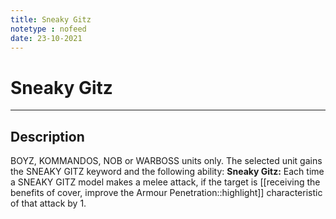 ```yaml
---
title: Sneaky Gitz
notetype : nofeed
date: 23-10-2021
---
```


# Sneaky Gitz

---

## Description

BOYZ, KOMMANDOS, NOB or WARBOSS units only. The selected unit gains the SNEAKY GITZ keyword and the following ability: **Sneaky Gitz:** Each time a SNEAKY GITZ model makes a melee attack, if the target is [[receiving the benefits of cover, improve the Armour Penetration::highlight]] characteristic of that attack by 1.
